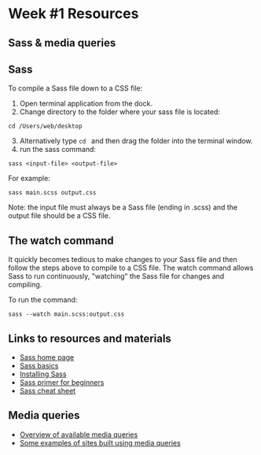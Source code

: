 # Week #1 Resources

## Sass & media queries

## Sass

To compile a Sass file down to a CSS file:

1. Open terminal application from the dock.
2. Change directory to the folder where your sass file is located:

`cd /Users/web/desktop`

3. Alternatively type `cd ` and then drag the folder into the terminal window.
4. run the sass command:

`sass <input-file> <output-file>`

For example:

`sass main.scss output.css`

Note: the input file must always be a Sass file (ending in .scss) and the output file should be a CSS file.

## The watch command

It quickly becomes tedious to make changes to your Sass file and then follow the steps above to compile to a CSS file. The watch command allows Sass to run continuously, "watching" the Sass file for changes and compiling.

To run the command:

`sass --watch main.scss:output.css`

## Links to resources and materials

* [Sass home page](http://sass-lang.com/)
* [Sass basics](http://sass-lang.com/guide)
* [Installing Sass](http://sass-lang.com/install)
* [Sass primer for beginners](http://blog.teamtreehouse.com/the-absolute-beginners-guide-to-sass)
* [Sass cheat sheet](http://ricostacruz.com/cheatsheets/sass.html)

## Media queries


* [Overview of available media queries](http://cssmediaqueries.com/)
* [Some examples of sites built using media queries](http://mediaqueri.es/)
